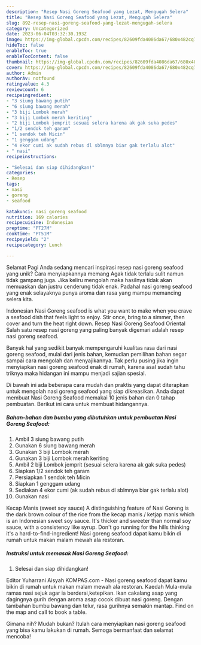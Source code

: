 ```yaml
---
description: "Resep Nasi Goreng Seafood yang Lezat, Mengugah Selera"
title: "Resep Nasi Goreng Seafood yang Lezat, Mengugah Selera"
slug: 892-resep-nasi-goreng-seafood-yang-lezat-mengugah-selera
category: Uncategorized
date: 2023-06-04T03:32:30.193Z
image: https://img-global.cpcdn.com/recipes/82609fda4086da67/680x482cq70/nasi-goreng-seafood-foto-resep-utama.jpg
hideToc: false
enableToc: true
enableTocContent: false
thumbnail: https://img-global.cpcdn.com/recipes/82609fda4086da67/680x482cq70/nasi-goreng-seafood-foto-resep-utama.jpg
cover: https://img-global.cpcdn.com/recipes/82609fda4086da67/680x482cq70/nasi-goreng-seafood-foto-resep-utama.jpg
author: Admin
authorAv: notfound
ratingvalue: 4.3
reviewcount: 6
recipeingredient:
- "3 siung bawang putih"
- "6 siung bawang merah"
- "3 biji Lombok merah"
- "3 biji Lombok merah keriting"
- "2 biji Lombok jemprit sesuai selera karena ak gak suka pedes"
- "1/2 sendok teh garam"
- "1 sendok teh Micin"
- "1 genggam udang"
- "4 ekor cumi ak sudah rebus dl sblmnya biar gak terlalu alot"
- " nasi"
recipeinstructions:

- "Selesai dan siap dihidangkan!"
categories:
- Resep
tags:
- nasi
- goreng
- seafood

katakunci: nasi goreng seafood 
nutrition: 169 calories
recipecuisine: Indonesian
preptime: "PT27M"
cooktime: "PT51M"
recipeyield: "2"
recipecategory: Lunch

---
```



Selamat Pagi Anda sedang mencari inspirasi resep nasi goreng seafood yang unik? Cara menyiapkannya memang Agak tidak terlalu sulit namun tidak gampang juga. Jika keliru mengolah maka hasilnya tidak akan memuaskan dan justru cenderung tidak enak. Padahal nasi goreng seafood yang enak selayaknya punya aroma dan rasa yang mampu memancing selera kita.


Indonesian Nasi Goreng seafood is what you want to make when you crave a seafood dish that feels light to enjoy. Stir once, bring to a simmer, then cover and turn the heat right down. Resep Nasi Goreng Seafood Oriental Salah satu resep nasi goreng yang paling banyak digemari adalah resep nasi goreng seafood.

Banyak hal yang sedikit banyak mempengaruhi kualitas rasa dari nasi goreng seafood, mulai dari jenis bahan, kemudian pemilihan bahan segar sampai cara mengolah dan menyajikannya. Tak perlu pusing jika ingin menyiapkan nasi goreng seafood enak di rumah, karena asal sudah tahu triknya maka hidangan ini mampu menjadi sajian spesial.


Di bawah ini ada beberapa cara mudah dan praktis yang dapat diterapkan untuk mengolah nasi goreng seafood yang siap dikreasikan. Anda dapat membuat Nasi Goreng Seafood memakai 10 jenis bahan dan 0 tahap pembuatan. Berikut ini cara untuk membuat hidangannya.

<!--inarticleads1-->

##### Bahan-bahan dan bumbu yang dibutuhkan untuk pembuatan Nasi Goreng Seafood:

1. Ambil 3 siung bawang putih
1. Gunakan 6 siung bawang merah
1. Gunakan 3 biji Lombok merah
1. Gunakan 3 biji Lombok merah keriting
1. Ambil 2 biji Lombok jemprit (sesuai selera karena ak gak suka pedes)
1. Siapkan 1/2 sendok teh garam
1. Persiapkan 1 sendok teh Micin
1. Siapkan 1 genggam udang
1. Sediakan 4 ekor cumi (ak sudah rebus dl sblmnya biar gak terlalu alot)
1. Gunakan  nasi


Kecap Manis (sweet soy sauce) A distinguishing feature of Nasi Goreng is the dark brown colour of the rice from the kecap manis / ketjap manis which is an Indonesian sweet soy sauce. It&#39;s thicker and sweeter than normal soy sauce, with a consistency like syrup. Don&#39;t go running for the hills thinking it&#39;s a hard-to-find-ingredient! Nasi goreng seafood dapat kamu bikin di rumah untuk makan malam mewah ala restoran. 

<!--inarticleads2-->

##### Instruksi untuk memasak Nasi Goreng Seafood:


1. Selesai dan siap dihidangkan!

Editor Yuharrani Aisyah KOMPAS.com - Nasi goreng seafood dapat kamu bikin di rumah untuk makan malam mewah ala restoran. Kaedah Mula-mula ramas nasi sejuk agar ia berderai,ketepikan. Ikan cakalang asap yang dagingnya gurih dengan aroma asap cocok dibuat nasi goreng. Dengan tambahan bumbu bawang dan telur, rasa gurihnya semakin mantap. Find on the map and call to book a table. 

Gimana nih? Mudah bukan? Itulah cara menyiapkan nasi goreng seafood yang bisa kamu lakukan di rumah. Semoga bermanfaat dan selamat mencoba!
